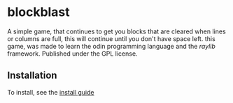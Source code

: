 # blockblast

A simple game, that continues to get you blocks that are cleared when lines or 
columns are full, this will continue until you don't have space left.
this game, was made to learn the odin programming language and
the *raylib* framework.
Published under the GPL license.

## Installation

To install, see the [install guide](docs/installation_guide.md)

